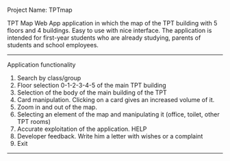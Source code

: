 Project Name: TPTmap

TPT Map Web App application in which the map of the TPT building with 5 floors and 4 buildings.
Easy to use with nice interface.
The application is intended for first-year students who are already studying, parents of students and school employees.
***********************************************************************************************************************
Application functionality
1. Search by class/group
2. Floor selection 0-1-2-3-4-5 of the main TPT building
3. Selection of the body of the main building of the TPT
4. Card manipulation. Clicking on a card gives an increased volume of it.
5. Zoom in and out of the map.
6. Selecting an element of the map and manipulating it (office, toilet, other TPT rooms)
7. Accurate exploitation of the application. HELP
8. Developer feedback. Write him a letter with wishes or a complaint
9. Exit
***********************************************************************************************************************
